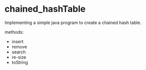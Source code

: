 # chained_hashTable
Implementing a simple java program to create a chained hash table.


methods:
- insert
- remove
- search
- re-size
- toString
